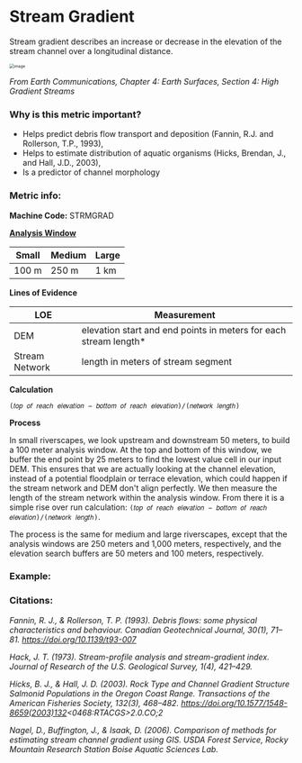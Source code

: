 # Stream Gradient

Stream gradient describes an increase or decrease in the elevation of the stream channel over a longitudinal distance.

<img src="https://user-images.githubusercontent.com/73319684/182425741-dc11be3e-ffda-47f3-90b5-62802619d6d0.png" alt="image" style="zoom:50%;" />

*From Earth Communications, Chapter 4: Earth Surfaces, Section 4: High Gradient Streams*

### Why is this metric important?

* Helps predict debris flow transport and deposition (Fannin, R.J. and Rollerson, T.P., 1993),
* Helps to estimate distribution of aquatic organisms (Hicks, Brendan, J., and Hall, J.D., 2003), 
* Is a predictor of channel morphology

### Metric info:

**Machine Code:** STRMGRAD

<u>**Analysis Window**</u>

| Small | Medium | Large |
| ----- | ------ | ----- |
| 100 m | 250 m  | 1 km  |

**Lines of Evidence**

| LOE            | Measurement                                                  |
| -------------- | ------------------------------------------------------------ |
| DEM            | elevation start and end points in meters for each stream length* |
| Stream Network | length in meters of stream segment                           |

**Calculation**

`(𝑡𝑜𝑝 𝑜𝑓 𝑟𝑒𝑎𝑐ℎ 𝑒𝑙𝑒𝑣𝑎𝑡𝑖𝑜𝑛 − 𝑏𝑜𝑡𝑡𝑜𝑚 𝑜𝑓 𝑟𝑒𝑎𝑐ℎ 𝑒𝑙𝑒𝑣𝑎𝑡𝑖𝑜𝑛)/(𝑛𝑒𝑡𝑤𝑜𝑟𝑘 𝑙𝑒𝑛𝑔𝑡ℎ)`

**Process**

In small riverscapes, we look upstream and downstream 50 meters, to build a 100 meter analysis window. At the top and bottom of this window, we buffer the end point by 25 meters to find the lowest value cell in our input DEM. This ensures that we are actually looking at the channel elevation, instead of a potential floodplain or terrace elevation, which could happen if the stream network and DEM don't align perfectly. We then measure the length of the stream network within the analysis window. From there it is a simple rise over run calculation: `(𝑡𝑜𝑝 𝑜𝑓 𝑟𝑒𝑎𝑐ℎ 𝑒𝑙𝑒𝑣𝑎𝑡𝑖𝑜𝑛 − 𝑏𝑜𝑡𝑡𝑜𝑚 𝑜𝑓 𝑟𝑒𝑎𝑐ℎ 𝑒𝑙𝑒𝑣𝑎𝑡𝑖𝑜𝑛)/(𝑛𝑒𝑡𝑤𝑜𝑟𝑘 𝑙𝑒𝑛𝑔𝑡ℎ)`. 

The process is the same for medium and large riverscapes, except that the analysis windows are 250 meters and 1,000 meters, respectively, and the elevation search buffers are 50 meters and 100 meters, respectively. 

### Example:

### Citations:

*Fannin, R. J., & Rollerson, T. P. (1993). Debris flows: some physical characteristics and behaviour. Canadian Geotechnical Journal, 30(1), 71–81. https://doi.org/10.1139/t93-007*

*Hack, J. T. (1973). Stream-profile analysis and stream-gradient index. Journal of Research of the U.S. Geological Survey, 1(4), 421–429.*

*Hicks, B. J., & Hall, J. D. (2003). Rock Type and Channel Gradient Structure Salmonid Populations in the Oregon Coast Range. Transactions of the American Fisheries Society, 132(3), 468–482. https://doi.org/10.1577/1548-8659(2003)132<0468:RTACGS>2.0.CO;2*

*Nagel, D., Buffington, J., & Isaak, D. (2006). Comparison of methods for estimating stream channel gradient using GIS. USDA Forest Service, Rocky Mountain Research Station Boise Aquatic Sciences Lab.*



